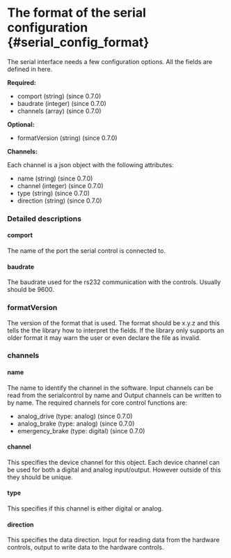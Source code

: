 The format of the serial configuration {#serial_config_format}
========================

The serial interface needs a few configuration options.
All the fields are defined in here.

**Required:**

* comport (string) (since 0.7.0)
* baudrate (integer) (since 0.7.0)
* channels (array) (since 0.7.0)

**Optional:**

* formatVersion (string) (since 0.7.0)

**Channels:**

Each channel is a json object with the following attributes:

* name (string) (since 0.7.0)
* channel (integer) (since 0.7.0)
* type (string) (since 0.7.0)
* direction (string) (since 0.7.0)

### Detailed descriptions

#### comport

The name of the port the serial control is connected to.

#### baudrate

The baudrate used for the rs232 communication with the controls.
Usually should be 9600.

### formatVersion

The version of the format that is used.
The format should be x.y.z and this tells the the library how to interpret the fields.
If the library only supports an older format it may warn the user or even declare the file as invalid.

### channels

#### name

The name to identify the channel in the software.
Input channels can be read from the serialcontrol by name and Output channels can be written to by name.
The required channels for core control functions are:

* analog_drive (type: analog) (since 0.7.0)
* analog_brake (type: analog) (since 0.7.0)
* emergency_brake (type: digital) (since 0.7.0)

#### channel

This specifies the device channel for this object.
Each device channel can be used for both a digital and analog input/output.
However outside of this they should be unique.

#### type

This specifies if this channel is either digital or analog.

#### direction

This specifies the data direction.
Input for reading data from the hardware controls, output to write data to the hardware controls.
